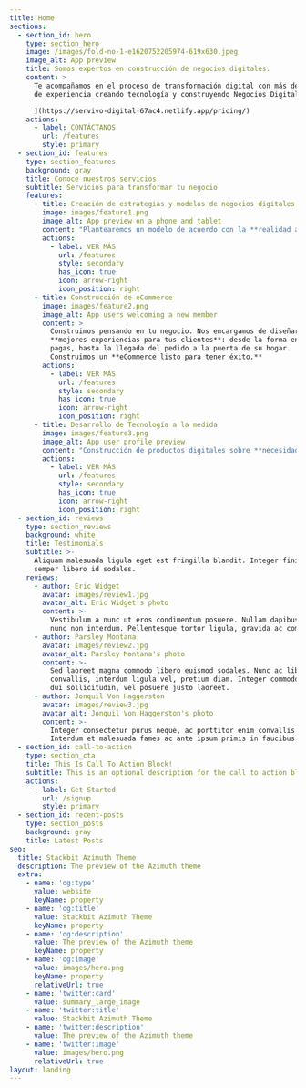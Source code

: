 ```yaml
---
title: Home
sections:
  - section_id: hero
    type: section_hero
    image: /images/fold-no-1-e1620752205974-619x630.jpeg
    image_alt: App preview
    title: Somos expertos en construcción de negocios digitales.
    content: >
      Te acompañamos en el proceso de transformación digital con más de 10 años
      de experiencia creando tecnología y construyendo Negocios Digitales.[

      ](https://servivo-digital-67ac4.netlify.app/pricing/)
    actions:
      - label: CONTÁCTANOS
        url: /features
        style: primary
  - section_id: features
    type: section_features
    background: gray
    title: Conoce nuestros servicios
    subtitle: Servicios para transformar tu negocio
    features:
      - title: Creación de estrategias y modelos de negocios digitales.
        image: images/feature1.png
        image_alt: App preview on a phone and tablet
        content: "Plantearemos un modelo de acuerdo con la **realidad actual y las necesidades de tu negocio**, permitiendo flexibilidad, eficiencia e innovación.\_\n"
        actions:
          - label: VER MÁS
            url: /features
            style: secondary
            has_icon: true
            icon: arrow-right
            icon_position: right
      - title: Construcción de eCommerce
        image: images/feature2.png
        image_alt: App users welcoming a new member
        content: >
          Construimos pensando en tu negocio. Nos encargamos de diseñar las
          **mejores experiencias para tus clientes**: desde la forma en la que
          pagas, hasta la llegada del pedido a la puerta de su hogar.
          Construimos un **eCommerce listo para tener éxito.**
        actions:
          - label: VER MÁS
            url: /features
            style: secondary
            has_icon: true
            icon: arrow-right
            icon_position: right
      - title: Desarrollo de Tecnología a la medida
        image: images/feature3.png
        image_alt: App user profile preview
        content: "Construcción de productos digitales sobre **necesidades del negocio** y sus clientes. Más que una App o una plataforma web genérica.\_\n"
        actions:
          - label: VER MÁS
            url: /features
            style: secondary
            has_icon: true
            icon: arrow-right
            icon_position: right
  - section_id: reviews
    type: section_reviews
    background: white
    title: Testimonials
    subtitle: >-
      Aliquam malesuada ligula eget est fringilla blandit. Integer finibus
      semper libero id sodales.
    reviews:
      - author: Eric Widget
        avatar: images/review1.jpg
        avatar_alt: Eric Widget's photo
        content: >-
          Vestibulum a nunc ut eros condimentum posuere. Nullam dapibus quis
          nunc non interdum. Pellentesque tortor ligula, gravida ac commodo eu.
      - author: Parsley Montana
        avatar: images/review2.jpg
        avatar_alt: Parsley Montana's photo
        content: >-
          Sed laoreet magna commodo libero euismod sodales. Nunc ac libero
          convallis, interdum ligula vel, pretium diam. Integer commodo sem at
          dui sollicitudin, vel posuere justo laoreet.
      - author: Jonquil Von Haggerston
        avatar: images/review3.jpg
        avatar_alt: Jonquil Von Haggerston's photo
        content: >-
          Integer consectetur purus neque, ac porttitor enim convallis vitae.
          Interdum et malesuada fames ac ante ipsum primis in faucibus.
  - section_id: call-to-action
    type: section_cta
    title: This Is Call To Action Block!
    subtitle: This is an optional description for the call to action block.
    actions:
      - label: Get Started
        url: /signup
        style: primary
  - section_id: recent-posts
    type: section_posts
    background: gray
    title: Latest Posts
seo:
  title: Stackbit Azimuth Theme
  description: The preview of the Azimuth theme
  extra:
    - name: 'og:type'
      value: website
      keyName: property
    - name: 'og:title'
      value: Stackbit Azimuth Theme
      keyName: property
    - name: 'og:description'
      value: The preview of the Azimuth theme
      keyName: property
    - name: 'og:image'
      value: images/hero.png
      keyName: property
      relativeUrl: true
    - name: 'twitter:card'
      value: summary_large_image
    - name: 'twitter:title'
      value: Stackbit Azimuth Theme
    - name: 'twitter:description'
      value: The preview of the Azimuth theme
    - name: 'twitter:image'
      value: images/hero.png
      relativeUrl: true
layout: landing
---
```

